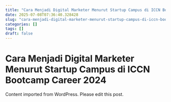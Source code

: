 ```yaml
---
title: "Cara Menjadi Digital Marketer Menurut Startup Campus di ICCN Bootcamp Career 2024"
date: 2025-07-08T07:36:40.328428
slug: "cara-menjadi-digital-marketer-menurut-startup-campus-di-iccn-bootcamp-career-2024"
categories: []
tags: []
draft: false
---
```


# Cara Menjadi Digital Marketer Menurut Startup Campus di ICCN Bootcamp Career 2024

Content imported from WordPress. Please edit this post.
